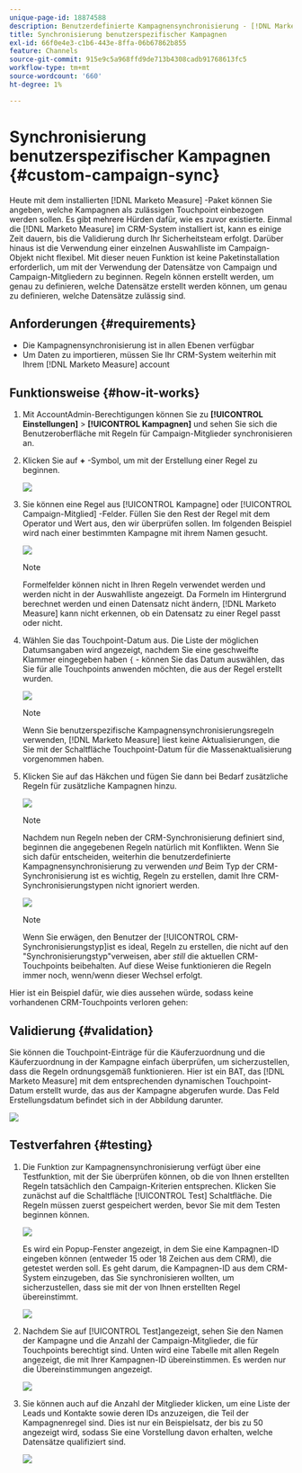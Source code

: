 ```yaml
---
unique-page-id: 18874588
description: Benutzerdefinierte Kampagnensynchronisierung - [!DNL Marketo Measure]
title: Synchronisierung benutzerspezifischer Kampagnen
exl-id: 66f0e4e3-c1b6-443e-8ffa-06b67862b855
feature: Channels
source-git-commit: 915e9c5a968ffd9de713b4308cadb91768613fc5
workflow-type: tm+mt
source-wordcount: '660'
ht-degree: 1%

---
```


# Synchronisierung benutzerspezifischer Kampagnen {#custom-campaign-sync}

Heute mit dem installierten [!DNL Marketo Measure] -Paket können Sie angeben, welche Kampagnen als zulässigen Touchpoint einbezogen werden sollen. Es gibt mehrere Hürden dafür, wie es zuvor existierte. Einmal die [!DNL Marketo Measure] im CRM-System installiert ist, kann es einige Zeit dauern, bis die Validierung durch Ihr Sicherheitsteam erfolgt. Darüber hinaus ist die Verwendung einer einzelnen Auswahlliste im Campaign-Objekt nicht flexibel. Mit dieser neuen Funktion ist keine Paketinstallation erforderlich, um mit der Verwendung der Datensätze von Campaign und Campaign-Mitgliedern zu beginnen. Regeln können erstellt werden, um genau zu definieren, welche Datensätze erstellt werden können, um genau zu definieren, welche Datensätze zulässig sind.

## Anforderungen {#requirements}

* Die Kampagnensynchronisierung ist in allen Ebenen verfügbar
* Um Daten zu importieren, müssen Sie Ihr CRM-System weiterhin mit Ihrem [!DNL Marketo Measure] account

## Funktionsweise {#how-it-works}

1. Mit AccountAdmin-Berechtigungen können Sie zu **[!UICONTROL Einstellungen]** > **[!UICONTROL Kampagnen]** und sehen Sie sich die Benutzeroberfläche mit Regeln für Campaign-Mitglieder synchronisieren an.
1. Klicken Sie auf **+** -Symbol, um mit der Erstellung einer Regel zu beginnen.

   ![](assets/1-1.png)

1. Sie können eine Regel aus [!UICONTROL Kampagne] oder [!UICONTROL Campaign-Mitglied] -Felder. Füllen Sie den Rest der Regel mit dem Operator und Wert aus, den wir überprüfen sollen. Im folgenden Beispiel wird nach einer bestimmten Kampagne mit ihrem Namen gesucht.

   ![](assets/2-1.png)

   >[!NOTE]
   >
   >Formelfelder können nicht in Ihren Regeln verwendet werden und werden nicht in der Auswahlliste angezeigt. Da Formeln im Hintergrund berechnet werden und einen Datensatz nicht ändern, [!DNL Marketo Measure] kann nicht erkennen, ob ein Datensatz zu einer Regel passt oder nicht.

1. Wählen Sie das Touchpoint-Datum aus. Die Liste der möglichen Datumsangaben wird angezeigt, nachdem Sie eine geschweifte Klammer eingegeben haben `{` - können Sie das Datum auswählen, das Sie für alle Touchpoints anwenden möchten, die aus der Regel erstellt wurden.

   ![](assets/3-1.png)

   >[!NOTE]
   >
   >Wenn Sie benutzerspezifische Kampagnensynchronisierungsregeln verwenden, [!DNL Marketo Measure] liest keine Aktualisierungen, die Sie mit der Schaltfläche Touchpoint-Datum für die Massenaktualisierung vorgenommen haben.

1. Klicken Sie auf das Häkchen und fügen Sie dann bei Bedarf zusätzliche Regeln für zusätzliche Kampagnen hinzu.

   ![](assets/4-1.png)

   >[!NOTE]
   >
   >Nachdem nun Regeln neben der CRM-Synchronisierung definiert sind, beginnen die angegebenen Regeln natürlich mit Konflikten. Wenn Sie sich dafür entscheiden, weiterhin die benutzerdefinierte Kampagnensynchronisierung zu verwenden _und_ Beim Typ der CRM-Synchronisierung ist es wichtig, Regeln zu erstellen, damit Ihre CRM-Synchronisierungstypen nicht ignoriert werden.

   ![](assets/5-1.png)

   >[!NOTE]
   >
   >Wenn Sie erwägen, den Benutzer der [!UICONTROL CRM-Synchronisierungstyp]ist es ideal, Regeln zu erstellen, die nicht auf den &quot;Synchronisierungstyp&quot;verweisen, aber _still_ die aktuellen CRM-Touchpoints beibehalten. Auf diese Weise funktionieren die Regeln immer noch, wenn/wenn dieser Wechsel erfolgt.

Hier ist ein Beispiel dafür, wie dies aussehen würde, sodass keine vorhandenen CRM-Touchpoints verloren gehen:

## Validierung {#validation}

Sie können die Touchpoint-Einträge für die Käuferzuordnung und die Käuferzuordnung in der Kampagne einfach überprüfen, um sicherzustellen, dass die Regeln ordnungsgemäß funktionieren. Hier ist ein BAT, das [!DNL Marketo Measure] mit dem entsprechenden dynamischen Touchpoint-Datum erstellt wurde, das aus der Kampagne abgerufen wurde. Das Feld Erstellungsdatum befindet sich in der Abbildung darunter.

![](assets/6-1.png)

## Testverfahren {#testing}

1. Die Funktion zur Kampagnensynchronisierung verfügt über eine Testfunktion, mit der Sie überprüfen können, ob die von Ihnen erstellten Regeln tatsächlich den Campaign-Kriterien entsprechen. Klicken Sie zunächst auf die Schaltfläche [!UICONTROL Test] Schaltfläche. Die Regeln müssen zuerst gespeichert werden, bevor Sie mit dem Testen beginnen können.

   ![](assets/7-1.png)

   Es wird ein Popup-Fenster angezeigt, in dem Sie eine Kampagnen-ID eingeben können (entweder 15 oder 18 Zeichen aus dem CRM), die getestet werden soll. Es geht darum, die Kampagnen-ID aus dem CRM-System einzugeben, das Sie synchronisieren wollten, um sicherzustellen, dass sie mit der von Ihnen erstellten Regel übereinstimmt.

   ![](assets/8-1.png)

1. Nachdem Sie auf [!UICONTROL Test]angezeigt, sehen Sie den Namen der Kampagne und die Anzahl der Campaign-Mitglieder, die für Touchpoints berechtigt sind. Unten wird eine Tabelle mit allen Regeln angezeigt, die mit Ihrer Kampagnen-ID übereinstimmen. Es werden nur die Übereinstimmungen angezeigt.

   ![](assets/9.png)

1. Sie können auch auf die Anzahl der Mitglieder klicken, um eine Liste der Leads und Kontakte sowie deren IDs anzuzeigen, die Teil der Kampagnenregel sind. Dies ist nur ein Beispielsatz, der bis zu 50 angezeigt wird, sodass Sie eine Vorstellung davon erhalten, welche Datensätze qualifiziert sind.

   ![](assets/10.png)
